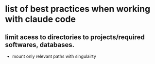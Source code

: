 # list of best practices when working with claude code
## limit acess to directories to projects/required softwares, databases. 
- mount only relevant paths with singulairty
## 